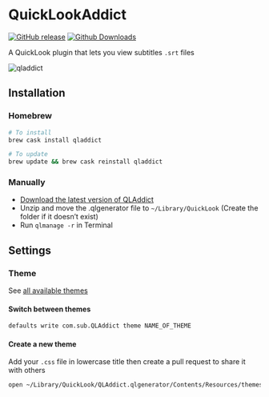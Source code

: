 # QuickLookAddict
[![GitHub release](https://img.shields.io/github/release/tattali/QLAddict.svg)](https://github.com/tattali/QLAddict/releases/latest)
[![Github Downloads](https://img.shields.io/github/downloads/tattali/QLAddict/total.svg)](https://github.com/tattali/QLAddict/releases/latest)

A QuickLook plugin that lets you view subtitles `.srt` files

![qladdict](https://user-images.githubusercontent.com/10502887/29235459-4c4e6bce-7eff-11e7-8417-b8f9d3415b9d.png)

## Installation

### Homebrew
```bash
# To install
brew cask install qladdict

# To update
brew update && brew cask reinstall qladdict
```

### Manually

- [Download the latest version of QLAddict](https://github.com/tattali/QLAddict/releases/latest)
- Unzip and move the .qlgenerator file to `~/Library/QuickLook` (Create the folder if it doesn’t exist)
- Run `qlmanage -r` in Terminal


## Settings

### Theme

See [all available themes](available-themes.md)

#### Switch between themes

```bash
defaults write com.sub.QLAddict theme NAME_OF_THEME
```

#### Create a new theme

Add your `.css` file in lowercase title then create a pull request to share it with others

```bash
open ~/Library/QuickLook/QLAddict.qlgenerator/Contents/Resources/themes/
```
